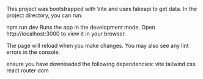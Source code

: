 This project was bootstrapped with Vite and uses fakeapi to get data.
In the project directory, you can run:

npm run dev
Runs the app in the development mode.
Open http://localhost:3000 to view it in your browser.

The page will reload when you make changes.
You may also see any lint errors in the console.

ensure you have downloaded the following dependencies:
vite
tailwind css
react router dom
